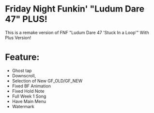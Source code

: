 # Friday Night Funkin' "Ludum Dare 47" PLUS!
This is a remake version of FNF "Ludum Dare 47 'Stuck In a Loop'" With Plus Version!

# Feature:
- Ghost tap
- Downscroll,
- Selection of New GF_OLD/GF_NEW
- Fixed BF Animation
- Fixed Hold Note
- Full Week 1 Song
- Have Main Menu
- Watermark